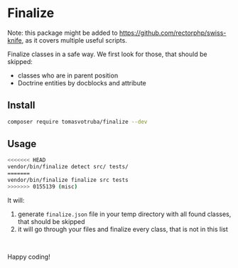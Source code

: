 # Finalize

Note: this package might be added to https://github.com/rectorphp/swiss-knife, as it covers multiple useful scripts.

Finalize classes in a safe way. We first look for those, that should be skipped:

* classes who are in parent position
* Doctrine entities by docblocks and attribute

## Install

```bash
composer require tomasvotruba/finalize --dev
```

## Usage

```bash
<<<<<<< HEAD
vendor/bin/finalize detect src/ tests/
=======
vendor/bin/finalize finalize src tests
>>>>>>> 0155139 (misc)
```

It will:

1. generate `finalize.json` file in your temp directory with all found classes, that should be skipped
2. it will go through your files and finalize every class, that is not in this list

<br>

Happy coding!
